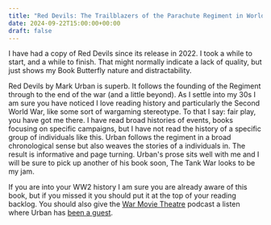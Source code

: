 ```yaml
---
title: "Red Devils: The Trailblazers of the Parachute Regiment in World War Two"
date: 2024-09-22T15:00:00+00:00
draft: false
---
```


I have had a copy of Red Devils since its release in 2022. I took a while to start, and a while to finish. That might normally indicate a lack of quality, but just shows my Book Butterfly nature and distractability.

Red Devils by Mark Urban is superb. It follows the founding of the Regiment through to the end of the war (and a little beyond). As I settle into my 30s I am sure you have noticed I love reading history and particularly the Second World War, like some sort of wargaming stereotype. To that I say: fair play, you have got me there. I have read broad histories of events, books focusing on specific campaigns, but I have not read the history of a specific group of individuals like this. Urban follows the regiment in a broad chronological sense but also weaves the stories of a individuals in. The result is informative and page turning. Urban's prose sits well with me and I will be sure to pick up another of his book soon, The Tank War looks to be my jam.

If you are into your WW2 history I am sure you are already aware of this book, but if you missed it you should put it at the top of your reading backlog. You should also give the [War Movie Theatre](https://podcasts.apple.com/gb/podcast/war-movie-theatre/id1658615966) podcast a listen where Urban has [been a guest](https://podcasts.apple.com/gb/podcast/war-movie-theatre/id1658615966?i=1000660384094).
